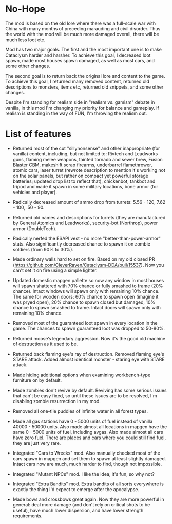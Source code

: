 # No-Hope

The mod is based on the old lore where there was a full-scale war with China with many months of preceding marauding and civil disorder. Thus the world with the mod will be much more damaged overall, there will be much less loot etc.

Mod has two major goals. The first and the most important one is to make Cataclysm harder and harsher. To achieve this goal, I decreased loot spawn, made most houses spawn damaged, as well as most cars, and some other changes.

The second goal is to return back the original lore and content to the game. To achieve this goal, I returned many removed content, returned old descriptions to monsters, items etc, returned old snippets, and some other changes.

Despite I'm standing for realism side in "realism vs. gamism" debate in vanilla, in this mod I'm changing my priority for balance and gameplay. If realism is standing in the way of FUN, I'm throwing the realism out.

# List of features
- Returned most of the cut "sillynonsense" and other inappropriate (for vanilla) content, including, but not limited to: Rivtech and Leadworks guns, flaming melee weapons, tainted tornado and sewer brew, Fusion Blaster CBM, makeshift scrap firearms, underbarrel flamethrower, atomic cars, laser turret (rewrote description to mention it's working not on the solar panels, but rather on compact yet powerful storage batteries; updated drop list to reflect that), chickenbot, tankbot and tripod and made it spawn in some military locations, bone armor (for vehicles and player).

- Radically decreased amount of ammo drop from turrets: 5.56 - 120, 7.62 - 100, .50 - 90.

- Returned old names and descriptions for turrets (they are manufactured by General Atomics and Leadworks), security-bot (Northrop), power armor (DoubleTech).

- Radically nerfed the ESAPI vest - no more "better-than-power-armor" stats. Also significantly decreased chance to spawn it on zombie soldiers (from 90% to 30%).

- Made ordinary walls hard to set on fire. Based on my old closed PR (https://github.com/CleverRaven/Cataclysm-DDA/pull/15537). Now you can't set it on fire using a simple lighter.

- Updated domestic mapgen pallette so now any window in most houses will spawn shattered with 70% chance or fully smashed to frame (20% chance). Intact windows will spawn only with remaining 10% chance. The same for wooden doors: 60% chance to spawn open (imagine it was pryed open), 20% chance to spawn closed but damaged, 10% chance to spawn smashed to frame. Intact doors will spawn only with remaining 10% chance.

- Removed most of the guaranteed loot spawn in every location in the game. The chances to spawn guaranteed loot was dropped to 50-80%.

- Returned moose’s legendary aggression. Now it's the good old machine of destruction as it used to be.

- Returned back flaming eye's ray of destruction. Removed flaming eye's STARE attack. Added almost identical monster - staring eye with STARE attack.

- Made hiding additional options when examining workbench-type furniture on by default.

- Made zombies don't revive by default. Reviving has some serious issues that can't be easy fixed, so until these issues are to be resolved, I'm disabling zombie resurrection in my mod.

- Removed all one-tile puddles of infinite water in all forest types.

- Made all gas stations have 0 - 5000 units of fuel instead of vanilla 40000 - 50000 units. Also made almost all locations in mapgen have the same 0 - 5000 units of fuel, including avgas. Also made almost all cars have zero fuel. There are places and cars where you could still find fuel, they are just very rare.

- Integrated "Cars to Wrecks" mod. Also manually checked most of the cars spawn in mapgen and set them to spawn at least slightly damaged. Intact cars now are much, much harder to find, though not impossible.

- Integrated "Mutant NPCs" mod. I like the idea, it's fun, so why not?

- Integrated "Extra Bandits" mod. Extra bandits of all sorts everywhere is exactly the thing I'd expect to emerge after the apocalypse.

- Made bows and crossbows great again. Now they are more powerful in general: deal more damage (and don't rely on critical shots to be useful), have much lower dispersion, and have lower strength requirements.
